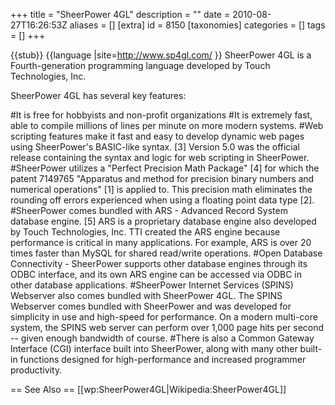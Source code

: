 +++
title = "SheerPower 4GL"
description = ""
date = 2010-08-27T16:26:53Z
aliases = []
[extra]
id = 8150
[taxonomies]
categories = []
tags = []
+++

{{stub}}
{{language
|site=http://www.sp4gl.com/
}}
SheerPower 4GL is a Fourth-generation programming language developed by Touch Technologies, Inc.

SheerPower 4GL has several key features:

#It is free for hobbyists and non-profit organizations
#It is extremely fast, able to compile millions of lines per minute on more modern systems.
#Web scripting features make it fast and easy to develop dynamic web pages using SheerPower's BASIC-like syntax. [3] Version 5.0 was the official release containing the syntax and logic for web scripting in SheerPower.
#SheerPower utilizes a "Perfect Precision Math Package" [4] for which the patent 7149765 "Apparatus and method for precision binary numbers and numerical operations" [1] is applied to. This precision math eliminates the rounding off errors experienced when using a floating point data type [2].
#SheerPower comes bundled with ARS - Advanced Record System database engine. [5] ARS is a proprietary database engine also developed by Touch Technologies, Inc. TTI created the ARS engine because performance is critical in many applications. For example, ARS is over 20 times faster than MySQL for shared read/write operations.
#Open Database Connectivity - SheerPower supports other database engines through its ODBC interface, and its own ARS engine can be accessed via ODBC in other database applications.
#SheerPower Internet Services (SPINS) Webserver also comes bundled with SheerPower 4GL. The SPINS Webserver comes bundled with SheerPower and was developed for simplicity in use and high-speed for performance. On a modern multi-core system, the SPINS web server can perform over 1,000 page hits per second -- given enough bandwidth of course.
#There is also a Common Gateway Interface (CGI) interface built into SheerPower, along with many other built-in functions designed for high-performance and increased programmer productivity.

== See Also ==
[[wp:SheerPower4GL|Wikipedia:SheerPower4GL]]
